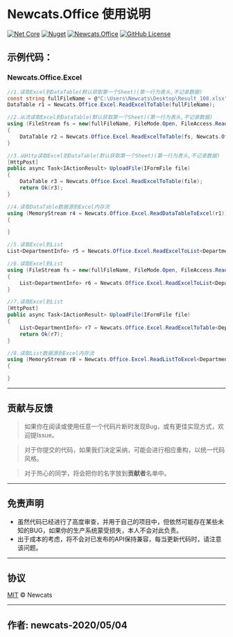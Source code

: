 # Newcats.Office 使用说明

[![Net Core](https://img.shields.io/badge/.NET-6-brightgreen.svg?style=flat-square)](https://dotnet.microsoft.com/download)
[![Nuget](https://img.shields.io/nuget/v/Newcats.Office.svg)](https://www.nuget.org/packages/Newcats.Office) [![Newcats.Office](https://img.shields.io/nuget/dt/Newcats.Office.svg)](https://www.nuget.org/packages/Newcats.Office)
[![GitHub License](https://img.shields.io/badge/license-MIT-purple.svg?style=flat-square)](https://github.com/newcatshuang/Newcats.Infrastructure/blob/master/LICENSE)

## 示例代码：

### Newcats.Office.Excel

```c#
//1.读取Excel到DataTable(默认获取第一个Sheet)(第一行为表头,不记录数据)
const string fullFileName = @"C:\Users\Newcats\Desktop\Result_108.xlsx";
DataTable r1 = Newcats.Office.Excel.ReadExcelToTable(fullFileName);

//2.从流读取Excel到DataTable(默认获取第一个Sheet)(第一行为表头,不记录数据)
using (FileStream fs = new(fullFileName, FileMode.Open, FileAccess.Read, FileShare.ReadWrite))
{
    DataTable r2 = Newcats.Office.Excel.ReadExcelToTable(fs, Newcats.Office.Excel.ExcelFormatEnum.xlsx);
}

//3.从Http读取Excel到DataTable(默认获取第一个Sheet)(第一行为表头,不记录数据)
[HttpPost]
public async Task<IActionResult> UploadFile(IFormFile file)
{
    DataTable r3 = Newcats.Office.Excel.ReadExcelToTable(file);
    return Ok(r3);
}

//4.读取DataTable数据源到Excel内存流
using (MemoryStream r4 = Newcats.Office.Excel.ReadDataTableToExcel(r1))
{

}

//5.读取Excel到List
List<DepartmentInfo> r5 = Newcats.Office.Excel.ReadExcelToList<DepartmentInfo>(fullFileName);

//6.读取Excel到List
using (FileStream fs = new(fullFileName, FileMode.Open, FileAccess.Read, FileShare.ReadWrite))
{
    List<DepartmentInfo> r6 = Newcats.Office.Excel.ReadExcelToList<DepartmentInfo>(fs, Newcats.Office.Excel.ExcelFormatEnum.xlsx);
}

//7.读取Excel到List
[HttpPost]
public async Task<IActionResult> UploadFile(IFormFile file)
{
    List<DepartmentInfo> r7 = Newcats.Office.Excel.ReadExcelToTable<DepartmentInfo>(file);
    return Ok(r7);
}

//8.读取List数据源到Excel内存流
using (MemoryStream r8 = Newcats.Office.Excel.ReadListToExcel<DepartmentInfo>(r5, Newcats.Office.Excel.ExcelFormatEnum.xlsx))
{

}
```

---

## 贡献与反馈

> 如果你在阅读或使用任意一个代码片断时发现Bug，或有更佳实现方式，欢迎提Issue。 

> 对于你提交的代码，如果我们决定采纳，可能会进行相应重构，以统一代码风格。 

> 对于热心的同学，将会把你的名字放到**贡献者**名单中。  

---

## 免责声明

* 虽然代码已经进行了高度审查，并用于自己的项目中，但依然可能存在某些未知的BUG，如果你的生产系统蒙受损失，本人不会对此负责。
* 出于成本的考虑，将不会对已发布的API保持兼容，每当更新代码时，请注意该问题。

---

## 协议
[MIT](https://github.com/newcatshuang/Newcats.Infrastructure/blob/master/LICENSE) © Newcats

---

## 作者: newcats-2020/05/04
